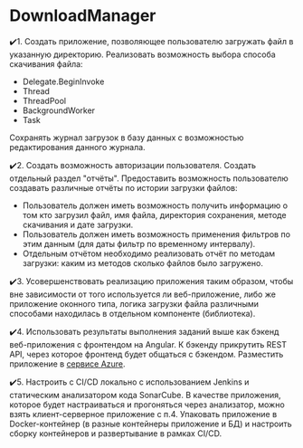 # DownloadManager
✔️1. Создать приложение, позволяющее пользователю загружать файл в указанную директорию. Реализовать возможность выбора способа скачивания файла:

* Delegate.BeginInvoke
* Thread
* ThreadPool
* BackgroundWorker
* Task

Сохранять журнал загрузок в базу данных с возможностью редактирования данного журнала.

✔️2. Создать возможность авторизации пользователя. Создать отдельный раздел "отчёты". Предоставить возможность пользователю создавать различные отчёты по истории загрузки файлов:

* Пользователь должен иметь возможность получить информацию о том кто загрузил файл, имя файла, директория сохранения, методе скачивания и дате загрузки. 
* Пользователь должен иметь возможность применения фильтров по этим данным (для даты фильтр по временному интервалу).
* Отдельным отчётом необходимо реализовать отчёт по методам загрузки: каким из методов сколько файлов было загружено.

✔️3. Усовершенствовать реализацию приложения таким образом, чтобы вне зависимости от того используется ли веб-приложение, либо же приложение оконного типа, логика загрузки файла различными способами находилась в отдельном компоненте (библиотека).

✔️4. Использовать результаты выполнения заданий выше как бэкенд веб-приложения с фронтендом на Angular. К бэкенду прикрутить REST API, через которое фронтенд будет общаться с бэкендом. Разместить приложение в [сервисе Azure](https://ms-dm-dev-app.azurewebsites.net/). 

✔️5. Настроить с CI/CD локально с использованием Jenkins и статическим анализатором кода SonarCube. В качестве приложения, которое будет настраиваться и прогоняться через анализатор, можно взять клиент-серверное приложение c п.4. Упаковать приложение в Docker-контейнер (в разные контейнеры приложение и БД) и настроить сборку контейнеров и развертывание в рамках CI/CD. 
